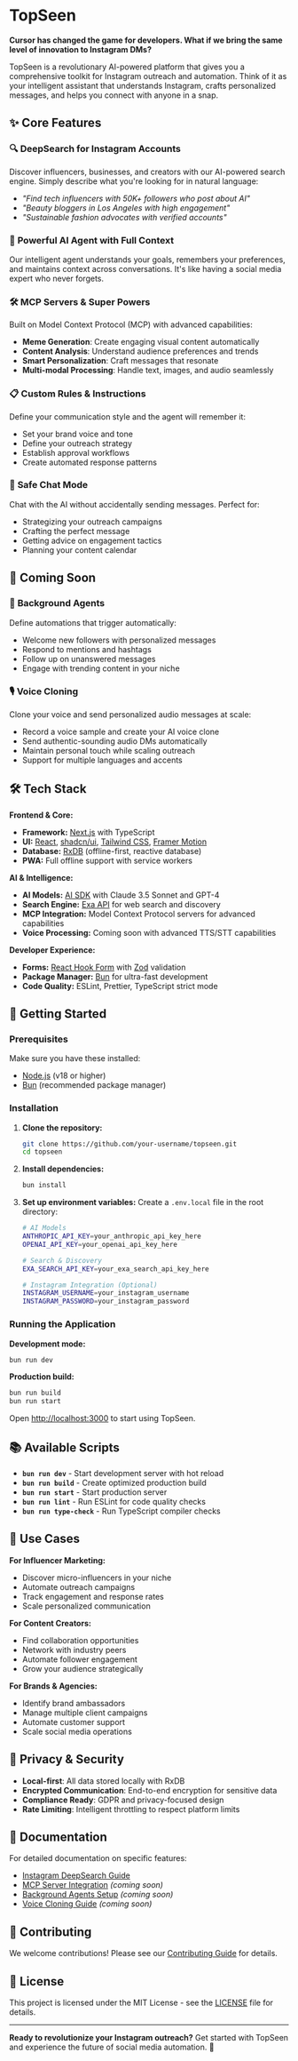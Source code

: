 # TopSeen

**Cursor has changed the game for developers. What if we bring the same level of innovation to Instagram DMs?**

TopSeen is a revolutionary AI-powered platform that gives you a comprehensive toolkit for Instagram outreach and automation. Think of it as your intelligent assistant that understands Instagram, crafts personalized messages, and helps you connect with anyone in a snap.

## ✨ Core Features

### 🔍 **DeepSearch for Instagram Accounts**
Discover influencers, businesses, and creators with our AI-powered search engine. Simply describe what you're looking for in natural language:
- *"Find tech influencers with 50K+ followers who post about AI"*
- *"Beauty bloggers in Los Angeles with high engagement"*
- *"Sustainable fashion advocates with verified accounts"*

### 🤖 **Powerful AI Agent with Full Context**
Our intelligent agent understands your goals, remembers your preferences, and maintains context across conversations. It's like having a social media expert who never forgets.

### 🛠️ **MCP Servers & Super Powers**
Built on Model Context Protocol (MCP) with advanced capabilities:
- **Meme Generation**: Create engaging visual content automatically
- **Content Analysis**: Understand audience preferences and trends
- **Smart Personalization**: Craft messages that resonate
- **Multi-modal Processing**: Handle text, images, and audio seamlessly

### 📋 **Custom Rules & Instructions**
Define your communication style and the agent will remember it:
- Set your brand voice and tone
- Define your outreach strategy
- Establish approval workflows
- Create automated response patterns

### 💬 **Safe Chat Mode**
Chat with the AI without accidentally sending messages. Perfect for:
- Strategizing your outreach campaigns
- Crafting the perfect message
- Getting advice on engagement tactics
- Planning your content calendar

## 🚀 Coming Soon

### 🔄 **Background Agents**
Define automations that trigger automatically:
- Welcome new followers with personalized messages
- Respond to mentions and hashtags
- Follow up on unanswered messages
- Engage with trending content in your niche

### 🎙️ **Voice Cloning**
Clone your voice and send personalized audio messages at scale:
- Record a voice sample and create your AI voice clone
- Send authentic-sounding audio DMs automatically
- Maintain personal touch while scaling outreach
- Support for multiple languages and accents

## 🛠️ Tech Stack

**Frontend & Core:**
- **Framework:** [Next.js](https://nextjs.org/) with TypeScript
- **UI:** [React](https://reactjs.org/), [shadcn/ui](https://ui.shadcn.com/), [Tailwind CSS](https://tailwindcss.com/), [Framer Motion](https://www.framer.com/motion/)
- **Database:** [RxDB](https://rxdb.info/) (offline-first, reactive database)
- **PWA:** Full offline support with service workers

**AI & Intelligence:**
- **AI Models:** [AI SDK](https://sdk.vercel.ai/docs) with Claude 3.5 Sonnet and GPT-4
- **Search Engine:** [Exa API](https://exa.ai) for web search and discovery
- **MCP Integration:** Model Context Protocol servers for advanced capabilities
- **Voice Processing:** Coming soon with advanced TTS/STT capabilities

**Developer Experience:**
- **Forms:** [React Hook Form](https://react-hook-form.com/) with [Zod](https://zod.dev/) validation
- **Package Manager:** [Bun](https://bun.sh/) for ultra-fast development
- **Code Quality:** ESLint, Prettier, TypeScript strict mode

## 🚀 Getting Started

### Prerequisites

Make sure you have these installed:
- [Node.js](https://nodejs.org/) (v18 or higher)
- [Bun](https://bun.sh/) (recommended package manager)

### Installation

1. **Clone the repository:**
   ```bash
   git clone https://github.com/your-username/topseen.git
   cd topseen
   ```

2. **Install dependencies:**
   ```bash
   bun install
   ```

3. **Set up environment variables:**
   Create a `.env.local` file in the root directory:
   ```bash
   # AI Models
   ANTHROPIC_API_KEY=your_anthropic_api_key_here
   OPENAI_API_KEY=your_openai_api_key_here
   
   # Search & Discovery
   EXA_SEARCH_API_KEY=your_exa_search_api_key_here
   
   # Instagram Integration (Optional)
   INSTAGRAM_USERNAME=your_instagram_username
   INSTAGRAM_PASSWORD=your_instagram_password
   ```

### Running the Application

**Development mode:**
```bash
bun run dev
```

**Production build:**
```bash
bun run build
bun run start
```

Open [http://localhost:3000](http://localhost:3000) to start using TopSeen.

## 📚 Available Scripts

- **`bun run dev`** - Start development server with hot reload
- **`bun run build`** - Create optimized production build
- **`bun run start`** - Start production server
- **`bun run lint`** - Run ESLint for code quality checks
- **`bun run type-check`** - Run TypeScript compiler checks

## 🎯 Use Cases

**For Influencer Marketing:**
- Discover micro-influencers in your niche
- Automate outreach campaigns
- Track engagement and response rates
- Scale personalized communication

**For Content Creators:**
- Find collaboration opportunities
- Network with industry peers
- Automate follower engagement
- Grow your audience strategically

**For Brands & Agencies:**
- Identify brand ambassadors
- Manage multiple client campaigns
- Automate customer support
- Scale social media operations

## 🔐 Privacy & Security

- **Local-first**: All data stored locally with RxDB
- **Encrypted Communication**: End-to-end encryption for sensitive data
- **Compliance Ready**: GDPR and privacy-focused design
- **Rate Limiting**: Intelligent throttling to respect platform limits

## 📖 Documentation

For detailed documentation on specific features:
- [Instagram DeepSearch Guide](./README-INSTAGRAM-SEARCH.md)
- [MCP Server Integration](./docs/mcp-servers.md) *(coming soon)*
- [Background Agents Setup](./docs/background-agents.md) *(coming soon)*
- [Voice Cloning Guide](./docs/voice-cloning.md) *(coming soon)*

## 🤝 Contributing

We welcome contributions! Please see our [Contributing Guide](./CONTRIBUTING.md) for details.

## 📄 License

This project is licensed under the MIT License - see the [LICENSE](./LICENSE) file for details.

---

**Ready to revolutionize your Instagram outreach?** Get started with TopSeen and experience the future of social media automation. 🚀
